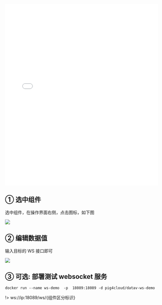 <iframe src="//player.bilibili.com/player.html?aid=300517415&bvid=BV1Gf4y1Z73h&cid=761521173&page=1&high_quality=1" scrolling="no" border="0" frameborder="no" framespacing="0" allowfullscreen="true" width="100%" height="600"> </iframe>

## ① 选中组件

选中组件，在操作界面右侧，点击图标，如下图

![](https://minio.pigx.vip/oss/1656645795.png)

## ② 编辑数据值

输入目标的 WS 接口即可

![](https://minio.pigx.vip/oss/1656645815.png)

## ③ 可选: 部署测试 websocket 服务

```shell
docker run --name ws-demo  -p  18089:18089 -d pig4cloud/datav-ws-demo
```

!> ws://ip:18089/ws/{组件区分标识}
